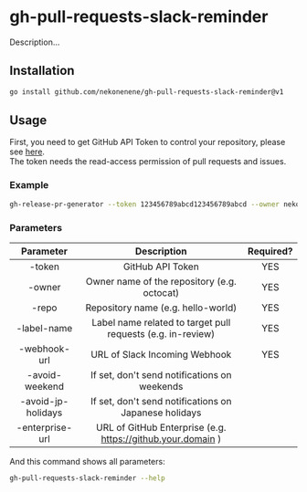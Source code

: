 # gh-pull-requests-slack-reminder

Description...

## Installation

```sh
go install github.com/nekonenene/gh-pull-requests-slack-reminder@v1
```

## Usage

First, you need to get GitHub API Token to control your repository, please see [here](https://docs.github.com/authentication/keeping-your-account-and-data-secure/creating-a-personal-access-token).  
The token needs the read-access permission of pull requests and issues.

### Example

```sh
gh-release-pr-generator --token 123456789abcd123456789abcd --owner nekonenene --repo my-repository-name --label-name "in review" --webhook-url https://hooks.slack.com/services/XXXXXXXX --avoid-weekend
```

### Parameters

| Parameter | Description | Required? |
|:---:|:---:|:---:|
|-token| GitHub API Token | YES |
|-owner| Owner name of the repository (e.g. octocat) | YES |
|-repo| Repository name (e.g. hello-world) | YES |
|-label-name| Label name related to target pull requests (e.g. in-review) | YES |
|-webhook-url| URL of Slack Incoming Webhook | YES |
|-avoid-weekend| If set, don't send notifications on weekends |  |
|-avoid-jp-holidays| If set, don't send notifications on Japanese holidays |  |
|-enterprise-url| URL of GitHub Enterprise (e.g. https://github.your.domain ) |  |

And this command shows all parameters:

```sh
gh-pull-requests-slack-reminder --help
```
